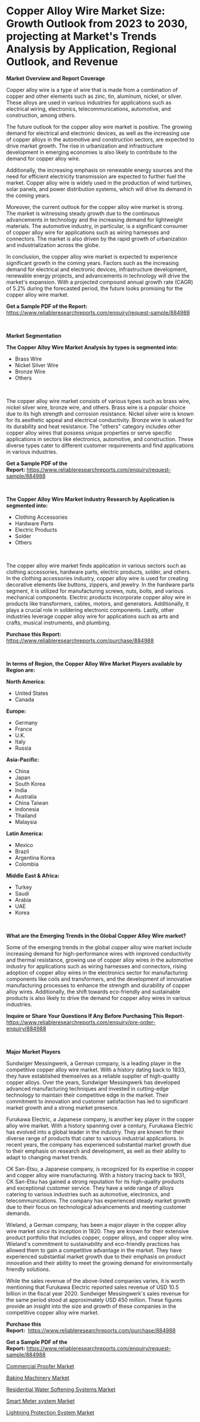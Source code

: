 <p><h1>Copper Alloy Wire Market Size: Growth Outlook from 2023 to 2030, projecting at Market's Trends Analysis by Application, Regional Outlook, and Revenue</h1></p><p><strong>Market Overview and Report Coverage</strong></p>
<p><p>Copper alloy wire is a type of wire that is made from a combination of copper and other elements such as zinc, tin, aluminum, nickel, or silver. These alloys are used in various industries for applications such as electrical wiring, electronics, telecommunications, automotive, and construction, among others.</p><p>The future outlook for the copper alloy wire market is positive. The growing demand for electrical and electronic devices, as well as the increasing use of copper alloys in the automotive and construction sectors, are expected to drive market growth. The rise in urbanization and infrastructure development in emerging economies is also likely to contribute to the demand for copper alloy wire.</p><p>Additionally, the increasing emphasis on renewable energy sources and the need for efficient electricity transmission are expected to further fuel the market. Copper alloy wire is widely used in the production of wind turbines, solar panels, and power distribution systems, which will drive its demand in the coming years.</p><p>Moreover, the current outlook for the copper alloy wire market is strong. The market is witnessing steady growth due to the continuous advancements in technology and the increasing demand for lightweight materials. The automotive industry, in particular, is a significant consumer of copper alloy wire for applications such as wiring harnesses and connectors. The market is also driven by the rapid growth of urbanization and industrialization across the globe.</p><p>In conclusion, the copper alloy wire market is expected to experience significant growth in the coming years. Factors such as the increasing demand for electrical and electronic devices, infrastructure development, renewable energy projects, and advancements in technology will drive the market's expansion. With a projected compound annual growth rate (CAGR) of 5.2% during the forecasted period, the future looks promising for the copper alloy wire market.</p></p>
<p><strong>Get a Sample PDF of the Report:</strong> <a href="https://www.reliableresearchreports.com/enquiry/request-sample/884988">https://www.reliableresearchreports.com/enquiry/request-sample/884988</a></p>
<p>&nbsp;</p>
<p><strong>Market Segmentation</strong></p>
<p><strong>The Copper Alloy Wire Market Analysis by types is segmented into:</strong></p>
<p><ul><li>Brass Wire</li><li>Nickel Silver Wire</li><li>Bronze Wire</li><li>Others</li></ul></p>
<p>&nbsp;</p>
<p><p>The copper alloy wire market consists of various types such as brass wire, nickel silver wire, bronze wire, and others. Brass wire is a popular choice due to its high strength and corrosion resistance. Nickel silver wire is known for its aesthetic appeal and electrical conductivity. Bronze wire is valued for its durability and heat resistance. The "others" category includes other copper alloy wires that possess unique properties or serve specific applications in sectors like electronics, automotive, and construction. These diverse types cater to different customer requirements and find applications in various industries.</p></p>
<p><strong>Get a Sample PDF of the Report:</strong>&nbsp;<a href="https://www.reliableresearchreports.com/enquiry/request-sample/884988">https://www.reliableresearchreports.com/enquiry/request-sample/884988</a></p>
<p>&nbsp;</p>
<p><strong>The Copper Alloy Wire Market Industry Research by Application is segmented into:</strong></p>
<p><ul><li>Clothing Accessories</li><li>Hardware Parts</li><li>Electric Products</li><li>Solder</li><li>Others</li></ul></p>
<p>&nbsp;</p>
<p><p>The copper alloy wire market finds application in various sectors such as clothing accessories, hardware parts, electric products, solder, and others. In the clothing accessories industry, copper alloy wire is used for creating decorative elements like buttons, zippers, and jewelry. In the hardware parts segment, it is utilized for manufacturing screws, nuts, bolts, and various mechanical components. Electric products incorporate copper alloy wire in products like transformers, cables, motors, and generators. Additionally, it plays a crucial role in soldering electronic components. Lastly, other industries leverage copper alloy wire for applications such as arts and crafts, musical instruments, and plumbing.</p></p>
<p><strong>Purchase this Report:</strong>&nbsp; <a href="https://www.reliableresearchreports.com/purchase/884988">https://www.reliableresearchreports.com/purchase/884988</a></p>
<p>&nbsp;</p>
<p><strong>In terms of Region, the Copper Alloy Wire Market Players available by Region are:</strong></p>
<p>
    <p> <strong> North America: </strong>
        <ul>
            <li>United States</li>
            <li>Canada</li>
        </ul>
        </p> 
    <p> <strong> Europe: </strong>
        <ul>
            <li>Germany</li>
            <li>France</li>
            <li>U.K.</li>
            <li>Italy</li>
            <li>Russia</li>
        </ul>
        </p> 
    <p> <strong> Asia-Pacific: </strong>
        <ul>
            <li>China</li>
            <li>Japan</li>
            <li>South Korea</li>
            <li>India</li>
            <li>Australia</li>
            <li>China Taiwan</li>
            <li>Indonesia</li>
            <li>Thailand</li>
            <li>Malaysia</li>
        </ul>
        </p> 
    <p> <strong> Latin America: </strong>
        <ul>
            <li>Mexico</li>
            <li>Brazil</li>
            <li>Argentina Korea</li>
            <li>Colombia</li>
        </ul>
        </p> 
    <p> <strong> Middle East & Africa: </strong>
        <ul>
            <li>Turkey</li>
            <li>Saudi</li>
            <li>Arabia</li>
            <li>UAE</li>
            <li>Korea</li>
        </ul>
    </p>
    </p>
<p>&nbsp;</p>
<p><strong>What are the Emerging Trends in the Global Copper Alloy Wire market?</strong></p>
<p><p>Some of the emerging trends in the global copper alloy wire market include increasing demand for high-performance wires with improved conductivity and thermal resistance, growing use of copper alloy wires in the automotive industry for applications such as wiring harnesses and connectors, rising adoption of copper alloy wires in the electronics sector for manufacturing components like coils and transformers, and the development of innovative manufacturing processes to enhance the strength and durability of copper alloy wires. Additionally, the shift towards eco-friendly and sustainable products is also likely to drive the demand for copper alloy wires in various industries.</p></p>
<p><strong>Inquire or Share Your Questions If Any Before Purchasing This Report</strong>- <a href="https://www.reliableresearchreports.com/enquiry/pre-order-enquiry/884988">https://www.reliableresearchreports.com/enquiry/pre-order-enquiry/884988</a></p>
<p>&nbsp;</p>
<p><strong>Major Market Players</strong></p>
<p><p>Sundwiger Messingwerk, a German company, is a leading player in the competitive copper alloy wire market. With a history dating back to 1833, they have established themselves as a reliable supplier of high-quality copper alloys. Over the years, Sundwiger Messingwerk has developed advanced manufacturing techniques and invested in cutting-edge technology to maintain their competitive edge in the market. Their commitment to innovation and customer satisfaction has led to significant market growth and a strong market presence.</p><p>Furukawa Electric, a Japanese company, is another key player in the copper alloy wire market. With a history spanning over a century, Furukawa Electric has evolved into a global leader in the industry. They are known for their diverse range of products that cater to various industrial applications. In recent years, the company has experienced substantial market growth due to their emphasis on research and development, as well as their ability to adapt to changing market trends.</p><p>CK San-Etsu, a Japanese company, is recognized for its expertise in copper and copper alloy wire manufacturing. With a history tracing back to 1931, CK San-Etsu has gained a strong reputation for its high-quality products and exceptional customer service. They have a wide range of alloys catering to various industries such as automotive, electronics, and telecommunications. The company has experienced steady market growth due to their focus on technological advancements and meeting customer demands.</p><p>Wieland, a German company, has been a major player in the copper alloy wire market since its inception in 1820. They are known for their extensive product portfolio that includes copper, copper alloys, and copper alloy wire. Wieland's commitment to sustainability and eco-friendly practices has allowed them to gain a competitive advantage in the market. They have experienced substantial market growth due to their emphasis on product innovation and their ability to meet the growing demand for environmentally friendly solutions.</p><p>While the sales revenue of the above-listed companies varies, it is worth mentioning that Furukawa Electric reported sales revenue of USD 10.5 billion in the fiscal year 2020. Sundwiger Messingwerk's sales revenue for the same period stood at approximately USD 450 million. These figures provide an insight into the size and growth of these companies in the competitive copper alloy wire market.</p></p>
<p><strong>Purchase this Report:</strong>&nbsp;&nbsp;<a href="https://www.reliableresearchreports.com/purchase/884988">https://www.reliableresearchreports.com/purchase/884988</a></p>
<p></p>
<p><strong>Get a Sample PDF of the Report:</strong>&nbsp;<a href="https://www.reliableresearchreports.com/enquiry/request-sample/884988">https://www.reliableresearchreports.com/enquiry/request-sample/884988</a></p>
<p><p><a href="https://medium.com/@amayabeahan/commercial-proofer-market-size-cagr-trends-2024-2030-db0862634f03">Commercial Proofer Market</a></p><p><a href="https://medium.com/@walterkutch/baking-machinery-market-share-evolution-and-market-growth-trends-2023-2030-dc36170971fd">Baking Machinery Market</a></p><p><a href="https://medium.com/@mskylatoy/residential-water-softening-systems-market-size-cagr-trends-2024-2030-4c10c00a89e0">Residential Water Softening Systems Market</a></p><p><a href="https://medium.com/@lavernacole2023/smart-meter-system-market-competitive-analysis-market-trends-and-forecast-to-2030-80f744fa9c5e">Smart Meter system Market</a></p><p><a href="https://medium.com/@darbyledner/lightning-protection-system-market-insight-market-trends-growth-forecasted-from-2023-to-2030-81a66540a634">Lightning Protection System Market</a></p></p>